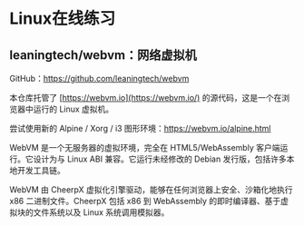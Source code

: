 # Linux在线练习

## leaningtech/webvm：网络虚拟机

GitHub：https://github.com/leaningtech/webvm

本仓库托管了 [https://webvm.io](https://webvm.io/) 的源代码，这是一个在浏览器中运行的 Linux 虚拟机。

尝试使用新的 Alpine / Xorg / i3 图形环境：https://webvm.io/alpine.html

WebVM 是一个无服务器的虚拟环境，完全在 HTML5/WebAssembly 客户端运行。它设计为与 Linux ABI 兼容。它运行未经修改的 Debian 发行版，包括许多本地开发工具链。

WebVM 由 CheerpX 虚拟化引擎驱动，能够在任何浏览器上安全、沙箱化地执行 x86 二进制文件。CheerpX 包括 x86 到 WebAssembly 的即时编译器、基于虚拟块的文件系统以及 Linux 系统调用模拟器。